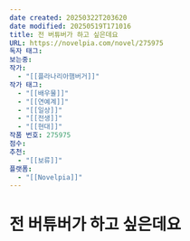 ```yaml
---
date created: 20250322T203620
date modified: 20250519T171016
title: 전 버튜버가 하고 싶은데요
URL: https://novelpia.com/novel/275975
독자 태그: 
보는중: 
작가:
  - "[[플라나리아햄버거]]"
작가 태그:
  - "[[배우물]]"
  - "[[연예계]]"
  - "[[일상]]"
  - "[[전생]]"
  - "[[현대]]"
작품 번호: 275975
점수: 
추천:
  - "[[보류]]"
플랫폼:
  - "[[Novelpia]]"
---
```


# 전 버튜버가 하고 싶은데요
